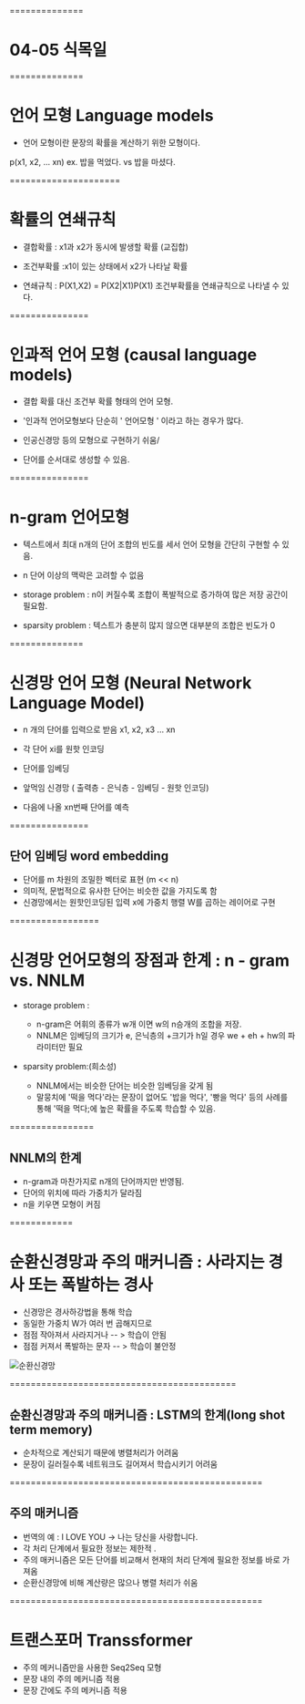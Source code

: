 ==============
# 04-05 식목일
==============
# 언어 모형 Language models

- 언어 모형이란 문장의 확률을 계산하기 위한 모형이다. 

p(x1, x2, ... xn)
ex. 밥을 먹었다. vs 밥을 마셨다.

=====================
# 확률의 연쇄규칙

- 결합확률 : x1과 x2가 동시에 발생할 확률 (교집합)

- 조건부확률 :x1이 있는 상태에서 x2가 나타날 확률 

- 연쇄규칙 : P(X1,X2) = P(X2|X1)P(X1) 조건부확률을 연쇄규칙으로 나타낼 수 있다. 

===============
# 인과적 언어 모형 (causal language models)
- 결합 확률 대신 조건부 확률 형태의 언어 모형.

- '인과적 언어모형보다 단순히 ' 언어모형 ' 이라고 하는 경우가 많다.

- 인공신경망 등의 모형으로 구현하기 쉬움/

- 단어를 순서대로 생성할 수 있음. 

===============
# n-gram 언어모형

- 텍스트에서 최대 n개의 단어 조합의 빈도를 세서 언어 모형을 간단히 구현할 수 있음.

- n 단어 이상의 맥락은 고려할 수 없음

- storage problem : n이 커질수록 조합이 폭발적으로 증가하여 많은 저장 공간이 필요함.
- sparsity problem : 텍스트가 충분히 많지 않으면 대부분의 조합은 빈도가 0 

==============
# 신경망 언어 모형 (Neural Network Language Model)

- n 개의 단어를 입력으로 받음 x1, x2, x3 ... xn

- 각 단어 xi를 원핫 인코딩
- 단어를 임베딩 
- 앞먹임 신경망 ( 출력층 - 은닉층 - 임베딩 - 원핫 인코딩)
- 다음에 나올 xn번째 단어를 예측 


===============
## 단어 임베딩 word embedding
- 단어를 m 차원의 조밀한 벡터로 표현 (m << n)
- 의미적, 문법적으로 유사한 단어는 비슷한 값을 가지도록 함
- 신경망에서는 원핫인코딩된 입력 x에 가중치 행렬 W를 곱하는 레이어로 구현 

=================
# 신경망 언어모형의 장점과 한계 : n - gram vs. NNLM
- storage problem : 
    - n-gram은 어휘의 종류가 w개 이면 w의 n승개의 조합을 저장.
    - NNLM은 임베딩의 크기가 e, 은닉층의  +크기가 h일 경우 we + eh + hw의 파라미터만 필요

- sparsity problem:(희소성)
    - NNLM에서는 비슷한 단어는 비슷한 임베딩을 갖게 됨
    - 말뭉치에 '떡을 먹다'라는 문장이 없어도 '밥을 먹다', '빵을 먹다' 등의 사례를 통해 '떡을 먹다;에 높은 확률을 주도록 학습할 수 있음. 

================
## NNLM의 한계

- n-gram과 마찬가지로 n개의 단어까지만 반영됨.
- 단어의 위치에 따라 가중치가 달라짐
- n을 키우면 모형이 커짐

============
# 순환신경망과 주의 매커니즘 : 사라지는 경사 또는 폭발하는 경사

- 신경망은 경사하강법을 통해 학습
- 동일한 가중치 W가 여러 번 곱해지므로 
- 점점 작아져서 사라지거나 -- > 학습이 안됨
- 점점 커져서 폭발하는 문자 -- > 학습이 불안정 

![순환신경망](https://t2.daumcdn.net/thumb/R720x0/?fname=http://t1.daumcdn.net/brunch/service/user/17Xk/image/CaG8aFbUMK9sF6ce-JQewa125sE.png)

===========================================
## 순환신경망과 주의 매커니즘 : LSTM의 한계(long shot term memory)

- 순차적으로 계산되기 때문에 병렬처리가 어려움
- 문장이 길러질수록 네트워크도 길어져서 학습시키기 어려움


================================================
## 주의 매커니즘
- 번역의 예 : I LOVE YOU -> 나는 당신을 사랑합니다. 
- 각 처리 단계에서 필요한 정보는 제한적 .
- 주의 매커니즘은 모든 단어를 비교해서 현재의 처리 단계에 필요한 정보를 바로 가져옴
- 순환신경망에 비해 계산량은 많으나 병렬 처리가 쉬움 

================================================
# 트랜스포머 Transsformer
- 주의 메커니즘만을 사용한 Seq2Seq 모형
- 문장 내의 주의 메커니즘 적용
- 문장 간에도 주의 메커니즘 적용

